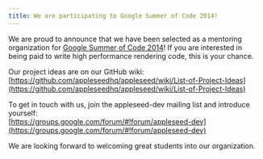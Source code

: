 ```yaml
---
title: We are participating to Google Summer of Code 2014!
---
```


We are proud to announce that we have been selected as a mentoring organization for [Google Summer of Code 2014](http://www.google-melange.com/gsoc/homepage/google/gsoc2014)! If you are interested in being paid to write high performance rendering code, this is your chance.

Our project ideas are on our GitHub wiki:  
[https://github.com/appleseedhq/appleseed/wiki/List-of-Project-Ideas](https://github.com/appleseedhq/appleseed/wiki/List-of-Project-Ideas)

To get in touch with us, join the appleseed-dev mailing list and introduce yourself:  
[https://groups.google.com/forum/#!forum/appleseed-dev](https://groups.google.com/forum/#!forum/appleseed-dev)

We are looking forward to welcoming great students into our organization.
